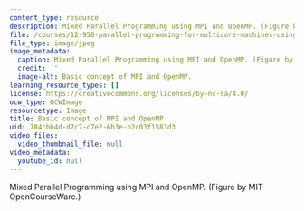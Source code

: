 ```yaml
---
content_type: resource
description: Mixed Parallel Programming using MPI and OpenMP. (Figure by MIT OpenCourseWare.)
file: /courses/12-950-parallel-programming-for-multicore-machines-using-openmp-and-mpi-january-iap-2010/784cbb4dd7c7c7e26b3eb2c03f1583d3_12-950iap10-th.jpg
file_type: image/jpeg
image_metadata:
  caption: Mixed Parallel Programming using MPI and OpenMP. (Figure by MIT OpenCourseWare.)
  credit: ''
  image-alt: Basic concept of MPI and OpenMP.
learning_resource_types: []
license: https://creativecommons.org/licenses/by-nc-sa/4.0/
ocw_type: OCWImage
resourcetype: Image
title: Basic concept of MPI and OpenMP
uid: 784cbb4d-d7c7-c7e2-6b3e-b2c03f1583d3
video_files:
  video_thumbnail_file: null
video_metadata:
  youtube_id: null
---
```

Mixed Parallel Programming using MPI and OpenMP. (Figure by MIT OpenCourseWare.)